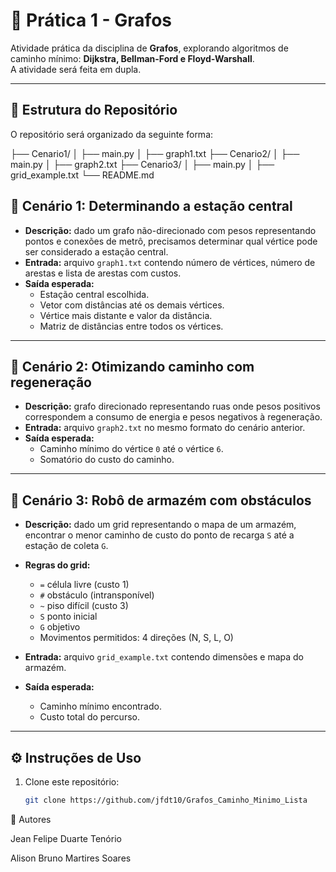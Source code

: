 # 📌 Prática 1 - Grafos

Atividade prática da disciplina de **Grafos**, explorando algoritmos de caminho mínimo: **Dijkstra, Bellman-Ford e Floyd-Warshall**.  
A atividade será feita em dupla.

---

## 📂 Estrutura do Repositório

O repositório será organizado da seguinte forma:

├── Cenario1/
│ ├── main.py
│ ├── graph1.txt
├── Cenario2/
│ ├── main.py
│ ├── graph2.txt
├── Cenario3/
│ ├── main.py
│ ├── grid_example.txt
└── README.md

## 📘 Cenário 1: Determinando a estação central

- **Descrição:** dado um grafo não-direcionado com pesos representando pontos e conexões de metrô, precisamos determinar qual vértice pode ser considerado a estação central.  
- **Entrada:** arquivo `graph1.txt` contendo número de vértices, número de arestas e lista de arestas com custos.  
- **Saída esperada:**  
  - Estação central escolhida.  
  - Vetor com distâncias até os demais vértices.  
  - Vértice mais distante e valor da distância.  
  - Matriz de distâncias entre todos os vértices.  

---

## 📘 Cenário 2: Otimizando caminho com regeneração

- **Descrição:** grafo direcionado representando ruas onde pesos positivos correspondem a consumo de energia e pesos negativos à regeneração.  
- **Entrada:** arquivo `graph2.txt` no mesmo formato do cenário anterior.  
- **Saída esperada:**  
  - Caminho mínimo do vértice `0` até o vértice `6`.  
  - Somatório do custo do caminho.  

---

## 📘 Cenário 3: Robô de armazém com obstáculos

- **Descrição:** dado um grid representando o mapa de um armazém, encontrar o menor caminho de custo do ponto de recarga `S` até a estação de coleta `G`.  
- **Regras do grid:**  
  - `=` célula livre (custo 1)  
  - `#` obstáculo (intransponível)  
  - `~` piso difícil (custo 3)  
  - `S` ponto inicial  
  - `G` objetivo  
  - Movimentos permitidos: 4 direções (N, S, L, O)  

- **Entrada:** arquivo `grid_example.txt` contendo dimensões e mapa do armazém.  
- **Saída esperada:**  
  - Caminho mínimo encontrado.  
  - Custo total do percurso.  

---

## ⚙️ Instruções de Uso

1. Clone este repositório:  
   ```bash
   git clone https://github.com/jfdt10/Grafos_Caminho_Minimo_Lista


👥 Autores

Jean Felipe Duarte Tenório

Alison Bruno Martires Soares

